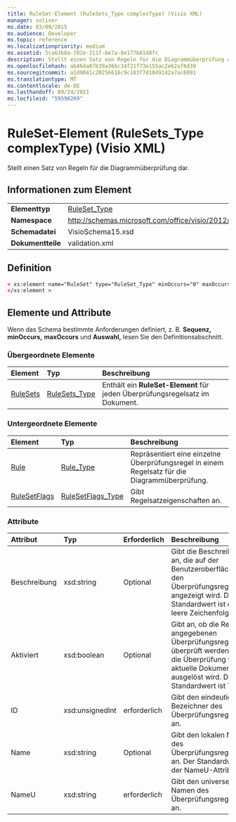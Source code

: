 ```yaml
---
title: RuleSet-Element (RuleSets_Type complexType) (Visio XML)
manager: soliver
ms.date: 03/09/2015
ms.audience: Developer
ms.topic: reference
ms.localizationpriority: medium
ms.assetid: 5ca63b8a-782e-211f-be7a-8e177b61d8fc
description: Stellt einen Satz von Regeln für die Diagrammüberprüfung dar.
ms.openlocfilehash: ab46da07b39a36bc34f21f73e155ac2e62af6d39
ms.sourcegitcommit: a1d9041c20256616c9c183f7d1049142a7ac6991
ms.translationtype: MT
ms.contentlocale: de-DE
ms.lasthandoff: 09/24/2021
ms.locfileid: "59598269"
---
```

# <a name="ruleset-element-rulesets_type-complextype-visio-xml"></a>RuleSet-Element (RuleSets_Type complexType) (Visio XML)

Stellt einen Satz von Regeln für die Diagrammüberprüfung dar.
  
## <a name="element-information"></a>Informationen zum Element

|||
|:-----|:-----|
|**Elementtyp** <br/> |[RuleSet_Type](ruleset_type-complextypevisio-xml.md) <br/> |
|**Namespace** <br/> |http://schemas.microsoft.com/office/visio/2012/main  <br/> |
|**Schemadatei** <br/> |VisioSchema15.xsd  <br/> |
|**Dokumentteile** <br/> |validation.xml  <br/> |
   
## <a name="definition"></a>Definition

```XML
< xs:element name="RuleSet" type="RuleSet_Type" minOccurs="0" maxOccurs="unbounded" >
</xs:element >
```

## <a name="elements-and-attributes"></a>Elemente und Attribute

Wenn das Schema bestimmte Anforderungen definiert, z. B. **Sequenz,** **minOccurs,** **maxOccurs** und **Auswahl,** lesen Sie den Definitionsabschnitt. 
  
### <a name="parent-elements"></a>Übergeordnete Elemente

|**Element**|**Typ**|**Beschreibung**|
|:-----|:-----|:-----|
|[RuleSets](rulesets-element-validation_type-complextypevisio-xml.md) <br/> |[RuleSets_Type](rulesets_type-complextypevisio-xml.md) <br/> |Enthält ein **RuleSet-Element** für jeden Überprüfungsregelsatz im Dokument.  <br/> |
   
### <a name="child-elements"></a>Untergeordnete Elemente

|**Element**|**Typ**|**Beschreibung**|
|:-----|:-----|:-----|
|[Rule](rule-element-ruleset_type-complextypevisio-xml.md) <br/> |[Rule_Type](rule_type-complextypevisio-xml.md) <br/> |Repräsentiert eine einzelne Überprüfungsregel in einem Regelsatz für die Diagrammüberprüfung.  <br/> |
|[RuleSetFlags](rulesetflags-element-ruleset_type-complextypevisio-xml.md) <br/> |[RuleSetFlags_Type](rulesetflags_type-complextypevisio-xml.md) <br/> |Gibt Regelsatzeigenschaften an.  <br/> |
   
### <a name="attributes"></a>Attribute

|**Attribut**|**Typ**|**Erforderlich**|**Beschreibung**|**Mögliche Werte**|
|:-----|:-----|:-----|:-----|:-----|
|Beschreibung  <br/> |xsd:string  <br/> |Optional  <br/> |Gibt die Beschreibung an, die auf der Benutzeroberfläche für den Überprüfungsregelsatz angezeigt wird. Der Standardwert ist eine leere Zeichenfolge.  <br/> |Werte des Typs "xsd:string".  <br/> |
|Aktiviert  <br/> |xsd:boolean  <br/> |Optional  <br/> |Gibt an, ob die Regeln im angegebenen Überprüfungsregelsatz überprüft werden, wenn die Überprüfung für das aktuelle Dokument ausgelöst wird. Der Standardwert ist True.  <br/> |Werte des Typs "xsd:boolean".  <br/> |
|ID  <br/> |xsd:unsignedInt  <br/> |erforderlich  <br/> |Gibt den eindeutigen Bezeichner des Überprüfungsregelsatzes an.  <br/> |Werte des Typs "xsd:unsignedInt".  <br/> |
|Name  <br/> |xsd:string  <br/> |Optional  <br/> |Gibt den lokalen Namen des Überprüfungsregelsatzes an. Der Standardwert ist der NameU-Attributwert.  <br/> |Werte des Typs "xsd:string".  <br/> |
|NameU  <br/> |xsd:string  <br/> |erforderlich  <br/> |Gibt den universellen Namen des Überprüfungsregelsatzes an.  <br/> |Werte des Typs "xsd:string".  <br/> |
   

